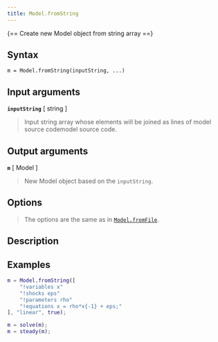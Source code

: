 ```yaml
---
title: Model.fromString
---
```


{== Create new Model object from string array ==}


## Syntax

    m = Model.fromString(inputString, ...)


## Input arguments

__`inputString`__ [ string ]
>
> Input string array whose elements will be joined as lines of model source
> codemodel source code.
> 

## Output arguments

__`m`__ [ Model ]
>
> New Model object based on the `inputString`.
>

## Options

> 
> The options are the same as in [`Model.fromFile`](fromFile.md).
> 

## Description


## Examples

```matlab
m = Model.fromString([
    "!variables x"
    "!shocks eps"
    "!parameters rho"
    "!equations x = rho*x{-1} + eps;"
], "linear", true);

m = solve(m);
m = steady(m);
```

